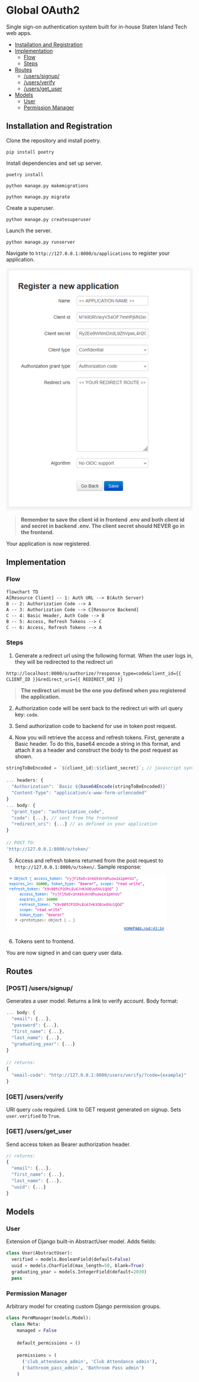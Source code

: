 # Global OAuth2

Single sign-on authentication system built for in-house Staten Island Tech web apps.

- [Installation and Registration](#installation-and-registration)
- [Implementation](#implementation)
  - [Flow](#flow)
  - [Steps](#steps)
- [Routes](#routes)
  - [/users/signup/](#post-userssignup)
  - [/users/verify](#get-usersverify)
  - [/users/get_user](#get-usersget_user)
- [Models](#models)
  - [User](#user)
  - [Permission Manager](#permission-manager)

## Installation and Registration

Clone the repository and install poetry.

```linux
pip install poetry
```

Install dependencies and set up server.

```linux
poetry install
```

```linux
python manage.py makemigrations
```

```linux
python manage.py migrate
```

Create a superuser.

```linux
python manage.py createsuperuser
```

Launch the server.

```linux
python manage.py runserver
```

Navigate to `http://127.0.0.1:8000/o/applications` to register your application.

![application registration form](./register-application.png)

> **Remember to save the client id in frontend .env and both client id and secret in backend .env. The client secret should NEVER go in the frontend.**

Your application is now registered.

## Implementation

### Flow

```mermaid
flowchart TD
A[Resource Client] -- 1: Auth URL --> B(Auth Server)
B -- 2: Authorization Code --> A
A -- 3: Authorization Code --> C[Resource Backend]
C -- 4: Basic Header, Auth Code --> B
B -- 5: Access, Refresh Tokens --> C
C -- 6: Access, Refresh Tokens --> A
```

### Steps

1. Generate a redirect url using the following format. When the user logs in, they will be redirected to the redirect uri

```linux
http://localhost:8000/o/authorize/?response_type=code&client_id={{ CLIENT_ID }}&redirect_uri={{ REDIRECT_URI }}
```

> **The redirect uri must be the one you defined when you registered the application.**

2. Authorization code will be sent back to the redirect uri with url query key: `code`.

3. Send authorization code to backend for use in token post request.

4. Now you will retrieve the access and refresh tokens. First, generate a Basic header. To do this, base64 encode a string in this format, and attach it as a header and construct the body to the post request as shown.

```js
stringToBeEncoded = `${client_id}:${client_secret}`; // javascript syntax

... headers: {
  "Authorization": `Basic ${base64Encode(stringToBeEncoded)}`
  "Content-Type": "application/x-www-form-urlencoded"
}
... body: {
  "grant_type": "authorization_code",
  "code": {...}, // sent from the frontend
  "redirect_uri": {...} // as defined in your application
}

// POST TO:
'http://127.0.0.1:8000/o/token/'
```

5. Access and refresh tokens returned from the post request to `http://127.0.0.1:8000/o/token/`. Sample response:

![sample api response](./sample-response.png)

6. Tokens sent to frontend.

You are now signed in and can query user data.

## Routes

### [POST] /users/signup/

Generates a user model. Returns a link to verify account. Body format:

```js
... body: {
  "email": {...},
  "password": {...},
  "first_name": {...},
  "last_name": {...},
  "graduating_year": {...}
}

// returns:
{
  "email-code": "http://127.0.0.1:8000/users/verify/?code={example}"
}
```

### [GET] /users/verify

URI query `code` required. Link to GET request generated on signup. Sets `user.verified` to `True`.

### [GET] /users/get_user

Send access token as Bearer authorization header.

```js
// returns:
{
  "email": {...},
  "first_name": {...},
  "last_name": {...},
  "uuid": {...}
}
```

## Models

### User

Extension of Django built-in AbstractUser model. Adds fields:

```python
class User(AbstractUser):
  verified = models.BooleanField(default=False)
  uuid = models.CharField(max_length=50, blank=True)
  graduating_year = models.IntegerField(default=2030)
  pass
```

### Permission Manager

Arbitrary model for creating custom Django permission groups.

```python
class PermManager(models.Model):
  class Meta:
    managed = False

    default_permissions = ()

    permissions = (
      ('club_attendance_admin', 'Club Attendance admin'),
      ('bathroom_pass_admin', 'Bathroom Pass admin')
    )
```
